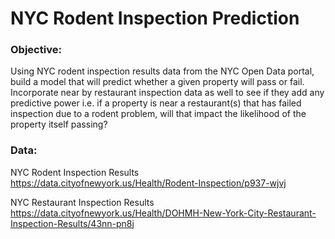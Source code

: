 # NYC Rodent Inspection Prediction

### Objective: 
Using NYC rodent inspection results data from the NYC Open Data portal, build a model that will predict whether a given property will pass or fail. Incorporate near by restaurant inspection data as well to see if they add any predictive power i.e. if a property is near a restaurant(s) that has failed inspection due to a rodent problem, will that impact the likelihood of the property itself passing?

### Data:
NYC Rodent Inspection Results
https://data.cityofnewyork.us/Health/Rodent-Inspection/p937-wjvj

NYC Restaurant Inspection Results
https://data.cityofnewyork.us/Health/DOHMH-New-York-City-Restaurant-Inspection-Results/43nn-pn8j

